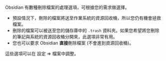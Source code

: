 Obsidian 有數種刪除檔案的處理選項，可根據您的需求做選擇。

- 預設情況下，刪除的檔案將送至作業系統的資源回收桶，所以您仍有機會拯救檔案。 
- 刪除的檔案可以被送至您的儲存庫中的 `.trash` 資料夾。如果您希望將您刪除的筆記與系統的資源回收桶分開來，此選項非常有用。
- 您也可以要求 Obsidian **直接**刪除檔案 (不會進到資源回收桶)。

這些選項可以在 設定 => 檔案中調整。
